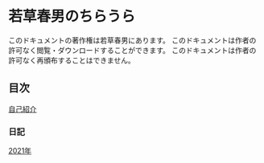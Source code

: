 # 若草春男のちらうら

このドキュメントの著作権は若草春男にあります。
このドキュメントは作者の許可なく閲覧・ダウンロードすることができます。
このドキュメントは作者の許可なく再頒布することはできません。

## 目次

[自己紹介](/about.md)

### 日記

[2021年](/diary/2021.md)


